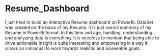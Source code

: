 # Resume_Dashboard
I just tried to build an interactive Resume dashboard on PowerBi. DataSet was created on the basis of my Resume. 
It is just overall summary of my Resume in PowerBi format.
In this time and age, handling, understanding and analyzing data is everything. It is needless to mention that being able to drive actionable insight
is quite interesting and empowering in a way it allows an individual to work towards realistic and acieveable goals.
